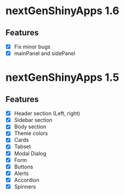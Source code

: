# nextGenShinyApps 1.6

## Features

- [x] Fix minor bugs
- [x] mainPanel and sidePanel

# nextGenShinyApps 1.5

## Features

- [x] Header section (Left, right)
- [x] Sidebar section
- [x] Body section
- [x] Theme colors
- [x] Cards
- [x] Tabset
- [x] Modal Dialog
- [x] Form
- [x] Buttons
- [x] Alerts
- [x] Accordion
- [x] Spinners
